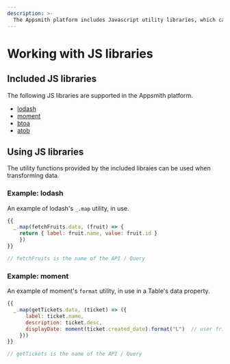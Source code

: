 ```yaml
---
description: >-
  The Appsmith platform includes Javascript utility libraries, which can be used to work with data within `{{ }}` bindings.
---
```


# Working with JS libraries

## Included JS libraries

The following JS libraries are supported in the Appsmith platform.

* [lodash](https://lodash.com/docs/4.17.15)
* [moment](https://momentjs.com/docs/)
* [btoa](https://github.com/dankogai/js-base64#readme)
* [atob](https://github.com/dankogai/js-base64#readme)


## Using JS libraries

The utility functions provided by the included libraies can be used when transforming data.

### Example: lodash
An example of lodash's `_.map` utility, in use.

```javascript
{{
  _.map(fetchFruits.data, (fruit) => { 
    return { label: fruit.name, value: fruit.id } 
    })
}}

// fetchFruits is the name of the API / Query
```

### Example: moment
An example of moment's `format` utility, in use in a Table's data property.

```javascript
{{
  _.map(getTickets.data, (ticket) => ({
      label: ticket.name,
      description: ticket.desc,
      displayDate: moment(ticket.created_date).format("L")  // user friendly display date
    }))
}}

// getTickets is the name of the API / Query
```

